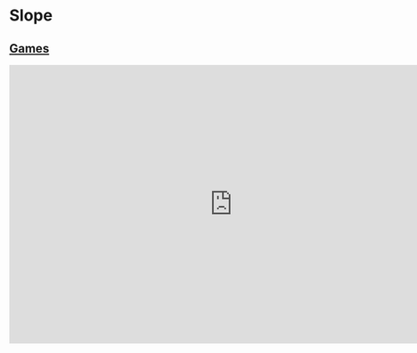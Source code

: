 # Slope
## [Games](https://gatorgamer.github.io/games)

<iframe src="https://mathadventure1.github.io/slope/slope/index.html" style="border:0px #ffffff none;" name="myiFrame" scrolling="no" frameborder="0" marginheight="0px" marginwidth="0px" height="500px" width="800px" allowfullscreen></iframe>
